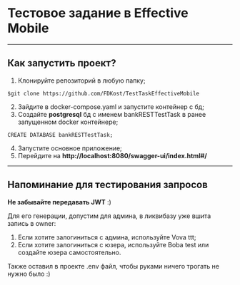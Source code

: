 # Тестовое задание в Effective Mobile

---
Как запустить проект?
---
1. Клонируйте репозиторий в любую папку;

```
$git clone https://github.com/FDKost/TestTaskEffectiveMobile
```
2. Зайдите в docker-compose.yaml и запустите контейнер с бд;
3. Создайте **postgresql** бд с именем bankRESTTestTask в ранее запущенном docker контейнере;

```postgresql
CREATE DATABASE bankRESTTestTask;
```

4. Запустите основное приложение;
5. Перейдите на **http://localhost:8080/swagger-ui/index.html#/**

---
Напоминание для тестирования запросов
---

**Не забывайте передавать JWT** :)

Для его генерации, допустим для админа, в ликвибазу уже вшита запись в owner:
1. Если хотите залогиниться с админа, используйте Vova ttt;
2. Если хотите залогиниться с юзера, используйте Boba test или создайте юзера самостоятельно.

Также оставил в проекте .env файл, чтобы руками ничего трогать не нужно было :)